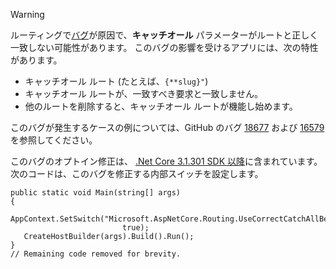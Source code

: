 > [!WARNING]
> ルーティングで[バグ](https://github.com/dotnet/aspnetcore/issues/18677)が原因で、**キャッチオール** パラメーターがルートと正しく一致しない可能性があります。 このバグの影響を受けるアプリには、次の特性があります。
>
> * キャッチオール ルート (たとえば、`{**slug}"`)
> * キャッチオール ルートが、一致すべき要求と一致しません。
> * 他のルートを削除すると、キャッチオール ルートが機能し始めます。
>
> このバグが発生するケースの例については、GitHub のバグ [18677](https://github.com/dotnet/aspnetcore/issues/18677) および [16579](https://github.com/dotnet/aspnetcore/issues/16579) を参照してください。
>
> このバグのオプトイン修正は、 [.Net Core 3.1.301 SDK 以降](https://dotnet.microsoft.com/download/dotnet-core/3.1)に含まれています。 次のコードは、このバグを修正する内部スイッチを設定します。
>
>```
>public static void Main(string[] args)
>{
>    AppContext.SetSwitch("Microsoft.AspNetCore.Routing.UseCorrectCatchAllBehavior", 
>                          true);
>    CreateHostBuilder(args).Build().Run();
>}
>// Remaining code removed for brevity.
>```
